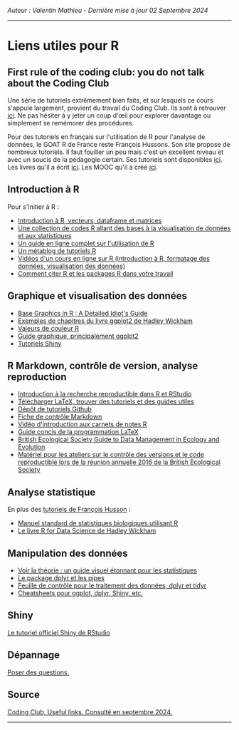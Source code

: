 *Auteur : Valentin Mathieu - Dernière mise à jour 02 Septembre 2024*

***

# Liens utiles pour R

<!-- :240903:gf:r:enseignement: -->

## First rule of the coding club: you do not talk about the Coding Club

Une série de tutoriels extrêmement bien faits, et sur lesquels ce cours s'appuie largement, provient du travail du Coding Club.
Ils sont à retrouver [ici](https://ourcodingclub.github.io/tutorials.html).
Ne pas hésiter à y jeter un coup d'œil pour explorer davantage ou simplement se remémorer des procédures.

Pour des tutoriels en français sur l'utilisation de R pour l'analyse de données, le GOAT R de France reste François Hussons. 
Son site propose de nombreux tutoriels. 
Il faut fouiller un peu mais c'est un excellent niveau et avec un soucis de la pédagogie certain.
Ses tutoriels sont disponibles [ici](https://husson.github.io/tutorials.html).
Les livres qu'il a écrit [ici](https://husson.github.io/books.html).
Les MOOC qu'il a créé [ici](https://husson.github.io/MOOC.html).

## Introduction à R 

Pour s'initier à R :

- [Introduction à R, vecteurs, dataframe et matrices](http://tryr.codeschool.com)
- [Une collection de codes R allant des bases à la visualisation de données et aux statistiques](http://sthda.com)
- [Un guide en ligne complet sur l'utilisation de R](http://www.cookbook-r.com/)
- [Un métablog de tutoriels R](http://www.r-bloggers.com)
- [Vidéos d'un cours en ligne sur R (introduction à R, formatage des données, visualisation des données)](http://blog.revolutionanalytics.com/2012/12/coursera-videos.html)
- [Comment citer R et les packages R dans votre travail](http://www.blopig.com/blog/2013/07/citing-r-packages-in-your-thesispaperassignments/)

## Graphique et visualisation des données

- [Base Graphics in R : A Detailed Idiot's Guide](susanejohnston.wordpress.com/2013/08/30/base-graphics-in-r-a-detailed-idiots-guide/)
- [Exemples de chapitres du livre ggplot2 de Hadley Wickham](ggplot2-book.org/)
- [Valeurs de couleur R](http://www.stat.columbia.edu/~tzheng/files/Rcolor.pdf)
- [Guide graphique, principalement ggplot2](ase.tufts.edu/bugs/guide/assets/R%20Graphics%20Cookbook.pdf)
- [Tutoriels Shiny](shiny.rstudio.com)

## R Markdown, contrôle de version, analyse reproduction

- [Introduction à la recherche reproductible dans R et RStudio](susanejohnston.wordpress.com/2015/05/12/an-introduction-to-reproducible-research-in-r-and-r-studio/)
- [Télécharger LaTeX, trouver des tutoriels et des guides utiles](www.latex-project.org)
- [Dépôt de tutoriels Github](help.github.com/articles/good-resources-for-learning-git-and-github/)
- [Fiche de contrôle Markdown](github.com/adam-p/markdown-here/wiki/Markdown-Here-Cheatsheet)
- [Vidéo d'introduction aux carnets de notes R](www.rstudio.com/resources/webinars/introducing-notebooks-with-r-markdown/)
- [Guide concis de la programmation LaTeX](https://tobi.oetiker.ch/lshort/lshort.pdf)
- [British Ecological Society Guide to Data Management in Ecology and Evolution](britishecologicalsociety.org/wp-content/uploads/Publ_Data-Management-Booklet.pdf)
- [Matériel pour les ateliers sur le contrôle des versions et le code reproductible lors de la réunion annuelle 2016 de la British Ecological Society](github.com/BES2016Workshop)

## Analyse statistique 

En plus des [tutoriels de François Husson](https://husson.github.io/tutorials.html) :

- [Manuel standard de statistiques biologiques utilisant R](rcompanion.org/documents/RCompanionBioStatistics.pdf)
- [Le livre R for Data Science de Hadley Wickham](r4ds.had.co.nz/)

## Manipulation des données

- [Voir la théorie : un guide visuel étonnant pour les statistiques](students.brown.edu/seeing-theory/index.html)
- [Le package dplyr et les pipes](seananderson.ca/2014/09/13/dplyr-intro.html)
- [Feuille de contrôle pour le traitement des données, dplyr et tidyr](www.rstudio.com/wp-content/uploads/2015/02/data-wrangling-cheatsheet.pdf)
- [Cheatsheets pour ggplot, dplyr, Shiny, etc.](www.rstudio.com/resources/cheatsheets/)

## Shiny 

[Le tutoriel officiel Shiny de RStudio](http://shiny.rstudio.com/tutorial/)

## Dépannage

[Poser des questions.](stackoverflow.com)

## Source

[Coding Club, Useful links. Consulté en septembre 2024.](https://ourcodingclub.github.io/links.html)

***